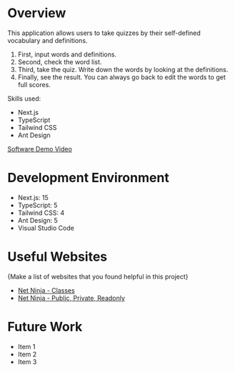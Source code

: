 # Overview

This application allows users to take quizzes by their self-defined vocabulary and definitions.
1) First, input words and definitions.
2) Second, check the word list.
3) Third, take the quiz. Write down the words by looking at the definitions.
4) Finally, see the result.  You can always go back to edit the words to get full scores.

Skills used:
- Next.js
- TypeScript
- Tailwind CSS
- Ant Design

[Software Demo Video](http://youtube.link.goes.here)

# Development Environment

- Next.js: 15
- TypeScript: 5
- Tailwind CSS: 4
- Ant Design: 5
- Visual Studio Code

# Useful Websites

{Make a list of websites that you found helpful in this project}

- [Net Ninja - Classes](https://youtu.be/OsFwOzr3_sE?si=doAvUWI6JFRwZaBN)
- [Net Ninja - Public, Private, Readonly](https://youtu.be/aYmnwDlPB8s?si=d8aLVd0gpTiu8htC)

# Future Work

- Item 1
- Item 2
- Item 3